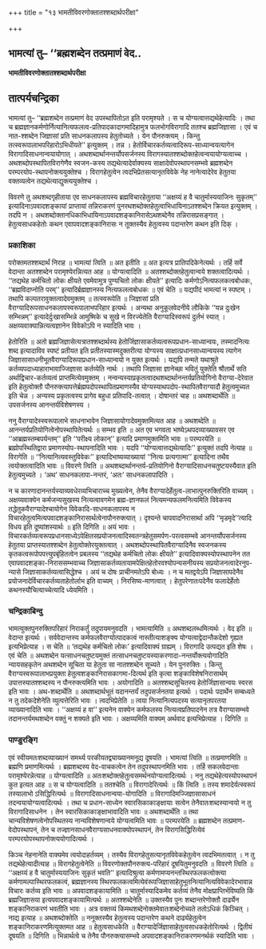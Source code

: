 +++
title = "१३ भामतीविवरणोक्तातश्शब्दार्थपरीक्षा"

+++


## भामत्यां तु– ‘‘ब्रह्मशब्देन तत्प्रमाणं वेद..

**भामतीविवरणोक्तातश्शब्दार्थपरीक्षा**

## **तात्पर्यचन्द्रिका**

भामत्यां तु– ‘‘ब्रह्मशब्देन तत्प्रमाणं वेद उपस्थापितोऽत इति परामृश्यते । स च योग्यत्वात्तद्यथेहेत्यादिः । तथा च ब्रह्मज्ञानकर्मणोर्नित्यानित्यफलत्व-प्रतिपादकादागमादिहामुत्र फलभोगविरागादि ततश्च ब्रह्मजिज्ञासा । एवं च नात-श्शब्देन जिज्ञासां प्रति साधनकलापस्य हेतुतोच्यते । येन पौनरुक्त्यम् । किन्तु तत्स्वरूपालाभपरिहारोऽभिधीयते’’ इत्युक्तम् । तन्न । हेतोर्विचारकर्तव्यत्वादिरूप-साध्यान्वयत्यागेन विरागादिसाधनान्वयायोगात् । अथशब्दार्थानन्तर्योपसर्जनस्य विरागस्यातश्शब्दोक्तहेत्वन्वयायोग्यत्वाच्च । अथशब्दोपस्थापितविरागेणैव स्वजन-कस्य तद्यथेत्यादेर्वाक्यस्य साक्षादेवोपस्थापनसम्भवे ब्रह्मशब्देन परम्परयोप-स्थापनोक्त्ययुक्तेश्च । विरागहेतुत्वेन त्वदभिप्रेतसत्यानृतविवेके नेह नानेत्यादेरेव हेतुतया वक्तव्यत्वेन तद्यथेत्याद्युक्त्ययुक्तेश्च ।

विवरणे तु अथशब्दगृहीताया एव साधनकलापस्य ब्रह्मविचारहेतुताया ‘‘अक्षय्यं ह वै चातुर्मास्ययाजिनः सुकृतम्’’ इत्यादिनाऽपवादशङ्कायां प्राप्तायां तन्निराकरणं पुनरथशब्दोक्तहेतुत्वाभिधायिनाऽतश्शब्देन क्रियत इत्युक्तम् । तदपि न । अथशब्दोक्तानधिकाभिधायिनाऽपवादशङ्कानिरासेऽथशब्देनैव तन्निरासप्रसङ्गात् । हेतुत्वसाधकहेतोः कथन एवापवादशङ्कानिरासः न तूक्तस्यैव हेतुत्वस्य पदान्तरेण कथन इति दिक् ।

### **प्रकाशिका**

परोक्तमतश्शब्दार्थं निराह ॥ भामत्यां त्विति ॥ अत इतीति ॥ अत इत्यत्र प्रातिपदिकेनेत्यर्थः । तर्हि सर्वे वेदान्ता अतश्शब्देन परामृश्येरन्नित्यत आह ॥ योग्यत्वादिति ॥ अतश्शब्दोक्तहेतुत्वान्वये शक्तत्वादित्यर्थः । ‘‘तद्यथेह कर्मचितो लोकः क्षीयते एवमेवामुत्र पुण्यचितो लोकः क्षीयते’’ इत्यादिः कर्मणोऽनित्यफलकत्वबोधकः, ‘‘ब्रह्मविदाप्नोति परम्’’ इत्यादिर्ब्रह्मज्ञानस्य नित्यफलत्वबोधकः ॥ एवं चेति ॥ यद्यपीदं भामत्यां न स्पष्टम् । तथापि कल्पतरावुक्तत्वादेवमुक्तम् ॥ तत्स्वरूपेति ॥ जिज्ञासां प्रति वैराग्यादिरूपसाधनकलापस्वरूपालाभपरिहार इत्यर्थः । अन्यथा अनुकूलवेदनीये लौकिके ‘‘यन्न दुःखेन सम्भिन्नम्’’ इत्यादेर्दुःखासम्भिन्ने आमुष्मिके च सुखे न विरज्येतेति वैराग्यादिस्वरूपं दुर्लभं स्यात् । अक्षय्यवाक्यान्नित्यत्वज्ञानेन विवेकोऽपि न स्यादिति भावः ।

हेतोरिति ॥ अतो ब्रह्मजिज्ञासेत्यत्रातश्शब्दार्थस्य हेतोर्जिज्ञासाकर्तव्यत्वरूपप्रधान-साध्यान्वयः, तस्मादनित्यः शब्द इत्यादाविव स्पष्टं प्रतीयत इति प्रतीतस्यास्मदुक्तरीत्या योग्यस्य साक्षात्प्रधानसाध्यान्वयस्य त्यागेन जिज्ञासासाधनीभूतवैराग्यादिरूपाप्रधान-साध्यान्वयो न युक्त इत्यर्थः । यद्यपि तन्मते यथाश्रुते कर्तव्यपदाध्याहाराभावाज्जिज्ञासा कर्तव्येति नार्थः । तथापि जिज्ञासा ज्ञानेच्छा भवितुं युक्तेति श्रौतार्थे सति अर्थाद्विचार-कर्तव्यत्वं प्राप्तमित्येवमुक्तम् । नन्वन्यस्याप्रकृतत्वादथशब्दार्थानन्तर्यप्रतियोगिनो वैराग्या-देरेवात इति हेतुत्वोक्तौ पौनरुक्त्यापत्तेर्ब्रह्मपदोपस्थापितप्रमाणस्यैव योग्यस्याथपदोप-स्थापितवैराग्यादौ हेतुत्वमुच्यत इति चेन्न । अन्यस्य प्रकृतत्वस्य प्रागेव बहुधा प्रतिपादि-तत्वात् । दोषान्तरं चाह ॥ अथशब्दार्थेति ॥ उपसर्जनस्य आनन्तर्यविशेषणस्य ।

ननु वैराग्यादेस्स्वरूपालाभे साधनाभावेन जिज्ञासायोगादेवमुक्तमित्यत आह ॥ अथशब्देति ॥ आनन्तर्यप्रतियोगित्वेनोपस्थापितेत्यर्थः ॥ सम्भव इति ॥ अत एव भगवता भाष्येऽथपदव्याख्यावसर एव ‘‘आब्रह्मस्तम्बपर्यन्तम्’’ इति ‘‘परीक्ष्य लोकान्’’ इत्यादि प्रमाणमुक्तमिति भावः ॥ परम्परयेति ॥ ब्रह्मोपस्थितिद्वारा प्रमाणस्योप-स्थापनादिति भावः । यदपि ‘‘योग्यत्वात्तद्यथेत्यादिः’’ इत्युक्तं तदपि नेत्याह ॥ विरागेति ॥ ‘‘नित्यानित्यवस्तुविवेकः’’ इत्यादिभाष्यव्याख्यायां ‘‘नित्यः प्रत्यगात्मा’’ इत्यादिना तथैव त्वयोक्तत्वादिति भावः ॥ विवरणे त्विति ॥ अथशब्दार्थानन्तर्य-प्रतियोगिनो वैराग्यादिसाधनचतुष्टयस्यैवात इति हेतुत्वमुच्यते । ‘अथ’ साधनकलापा-नन्तरं, ‘अतः’ साधनकलापादिति ।

न च कारणादानन्तर्यस्याव्यवधेरव्यभिचाराच्च मुख्यत्वेन, तेनैव वैराग्यादेर्हेतुत्व-लाभात्पुनरुक्तिरिति वाच्यम् । अक्षय्यवाक्येन कर्मजन्यसुखस्य नित्यत्वावगमेन ब्रह्म-ज्ञानफलं नित्यमन्यफलमनित्यमिति विवेकस्य तद्धेतुकवैराग्यादेश्चायोगेन विवेकादि-साधनकलापस्य न विचारहेतुत्वमित्यपवादशङ्कानिरासार्थत्वेनापौनरुक्त्यात् । दृश्यन्ते चापवादनिरासार्था अपि ‘‘मृडमृदे’’त्यादि विधय इति दूष्यांशस्यार्थः ॥ इति दिगिति ॥ अयं भावः । विचारकर्तव्यत्वरूपप्रधानसाध्येऽपेक्षितसप्रयोजनत्वादिस्वतन्त्रहेतुसमर्पण-परत्वसम्भवे आनन्तर्योपसर्जनस्य हेतुतया प्राप्तस्यातश्शब्देन हेतुत्वोक्तेरयुक्तत्वात् । अथशब्दोपस्थापितवैराग्यादिनैव स्वजनकस्य कृतकत्वरूपोपपत्त्युपबृंहितत्वेन प्रबलस्य ‘‘तद्यथेह कर्मचितो लोकः क्षीयते’’ इत्यादिवाक्यस्योपस्थापनेन तत एवापवादशङ्का-निराससम्भवाच्च जिज्ञासाकर्तव्यतायामपेक्षितहेतोरवश्योपन्यसनीयस्य सप्रयोजनत्वादेरनुप-न्यासे जिज्ञासाकर्तव्यत्वासिद्धेश्च । अयं च दोषः प्राचीनमतेऽपि बोध्यः । न च मतद्वयेऽपि जिज्ञासापदेनैव प्रयोजनादेर्विचारकर्तव्यताहेतोर्लाभ इति वाच्यम् । निरसिष्य-माणत्वात् । हेतुपरेणातःपदेनैव फलादेर्हेतोः कथनस्यौचित्याच्चेत्यादि ध्येयमिति ।

### **चन्द्रिकाबिन्दु**

भामत्युक्तपुनरुक्तिपरिहारं निराकर्तुं तदुपायमनुवदति । भामत्यामिति ॥ अथशब्दलब्धमित्यर्थः । वेद इति ॥ वेदान्त इत्यर्थः । सर्ववेदान्तस्य कर्मफलवैराग्योत्पादकत्वं नास्तीत्याशङ्क्य योग्यत्वाद्वेदान्तैकदेशो गृह्यत इत्यभिप्रेत्याह । स चेति ॥ ‘तद्यथेह कर्मचितो लोकः’ इत्यादिवाक्यं ग्राह्यम् । विरागादि उत्पद्यत इति शेषः । एवं चेति ॥ अथशब्देन यत्साधनचतुष्टयमुक्तं तत्साधनचतुष्टयस्याकरणादा-नन्तर्योक्त्ययोगादिति न्यायसहकृतेन अथशब्देन सूचिता या हेतुता सा नातश्शब्देन सूच्यते । येन पुनरुक्तिः । किन्तु वैराग्यस्वरूपालाभप्रयुक्ता हेतुत्वशङ्कानिरासकागमा-दित्यर्थ इति कृत्वा शङ्काविशेषनिरासार्थम् उपात्तस्यातश्शब्दस्य न पौनरुक्त्यमिति भावः । अयोगादिति ॥ अतश्शब्दसूचितस्य हेतोर्जिज्ञासान्वयः स्वरस इति भावः । अथ-शब्दार्थेति ॥ अथशब्दार्थभूतं यदानन्तर्यं तदुपसर्जनतया इत्यर्थः । पदार्थः पदार्थेन सम्बध्यते न तु तदेकदेशेनेति व्युत्पत्तेरिति भावः । त्वदभिप्रेतेति ॥ त्वया नित्यानित्यपदस्य सत्यानृतपरतया व्याख्यानादिति भावः । ‘‘अक्षय्यं ह वा’’ इत्यनेन वाक्येन कर्मफलस्य नित्यत्वप्रतिपादनेन तत्र वैराग्यासम्भवे तदानन्तर्यमथशब्देन वक्तुं न शक्यते इति भावः । अक्षय्यमिति वाक्यम् अर्थवाद इत्यभिप्रेत्याह । दिगिति ॥

### **पाण्डुरङ्गि**

एवं स्वीयमतःशब्दव्याख्यानं समर्थ्य परकीयतद्व्याख्यानमनूद्य दूषयति । भामत्यां त्विति ॥ तत्प्रमाणमिति ॥ ब्रह्मणि प्रमाणमित्यर्थः । ब्रह्मशब्दस्य वेद-वाचकत्वेन तेन तदुपस्थापनमिति भावः । तर्हि सकलवेदान्ताः परामृश्येरन्नेत्याह ॥ योग्यत्वादिति ॥ अतःशब्दोक्तहेतुत्वसमर्थनयोग्यत्वादित्यर्थः । ननु तद्यथेहेत्यस्योपस्थापनं कुत इत्यत आह ॥ स च योग्यत्वादिति ॥ ततश्चेति ॥ विरागादेरित्यर्थः ॥ किं त्विति ॥ तस्य शमादेर्यत्स्वरूपं तस्यालाभो ऽसिद्धिरित्यर्थः ॥ विरागादिसाधनान्वया-योगादिति ॥ विरागादिमज्जिज्ञासासाधनं तदन्वयायोग्यत्वादित्यर्थः । तथा च प्रधान-साध्येन स्वारसिकाकाङ्क्षायाः सत्वेन तेनैवातःशब्दस्यान्वयो न तु विरागादिसाधनेन । तेन स्वारसिकाकाङ्क्षाभावादिति भावः ॥ अथशब्दार्थेति ॥ तथा चान्यविशेषणत्वेनोपस्थितस्य नान्यविशेषणान्वये योग्यत्वमिति भावः ॥ परम्परयेति ॥ ब्रह्मशब्देन तत्प्रमाण-वेदोपस्थापनं, तेन च तज्ज्ञानसाधनवैराग्यसाधनवाक्योपस्थापनं, तेन विरागसिद्धिरित्येवं परम्परयोपस्थापनोक्त्ययोगादित्यर्थः ।

किञ्च नेहनानेति वाक्यमेव त्वयोदाहर्तव्यम् । तस्यैव विरागहेतुसत्यानृतविवेकहेतुत्वेन त्वदभिमतत्वात् । न तु तद्यथेहेत्यादीत्याह ॥ विरागहेतुत्वेनेति ॥ विवरणोक्तपौनरुक्त्य-परिहारं दूषयितुमनुवदति ॥ विवरणे त्विति ॥ ‘‘अक्षय्यं ह वै चातुर्मास्ययाजिनः सुकृतं भवति’’ इत्यादिश्रुत्या कर्मणामप्यनन्तस्थिरफलकत्वोक्त्या कर्मणामल्पास्थिरफलकत्वं, ब्रह्मज्ञानस्य स्थिरफलकत्वमित्येवंरूपजिज्ञासाहेतुभूतनित्यानित्यविवेकादेरभावान्न विचारः कर्तव्य इति भावः ॥ अपवादशङ्कायामिति ॥ चातुर्मास्यादिकमेव कर्तव्यं तेनैव मोक्षप्राप्तिर्भविष्यति किं ब्रह्मजिज्ञासया इत्यपवादशङ्कायामित्यर्थः ॥ अतश्शब्देनेति ॥ उक्तस्यैव पुनः शब्दान्तरेणोक्तौ दार्ढ्येन शङ्कानिराकरणं भवतीति भावः । अत्र वक्तव्यं किमथशब्देनोक्तमेवातःशब्देनोच्यते ततोऽधिकं किञ्चित् । नाद्य इत्याह ॥ अथशब्दोक्तेति ॥ ननूक्तस्यैव हेतुत्वस्य पदान्तरेण कथने दार्ढ्यहेतुत्वेन शङ्कानिराकरणमित्युक्तमत आह ॥ हेतुत्वसाधकेति ॥ वैराग्यादेर्जिज्ञासाहेतुत्वसाधकहेतोरित्यर्थः । द्वितीयं दूषयति ॥ दिगिति ॥ भिन्नार्थत्वे च तेनैव पौनरुक्त्यासम्भवे अपवादशङ्कानिराकरणमनर्थकं स्यादिति भावः ।


